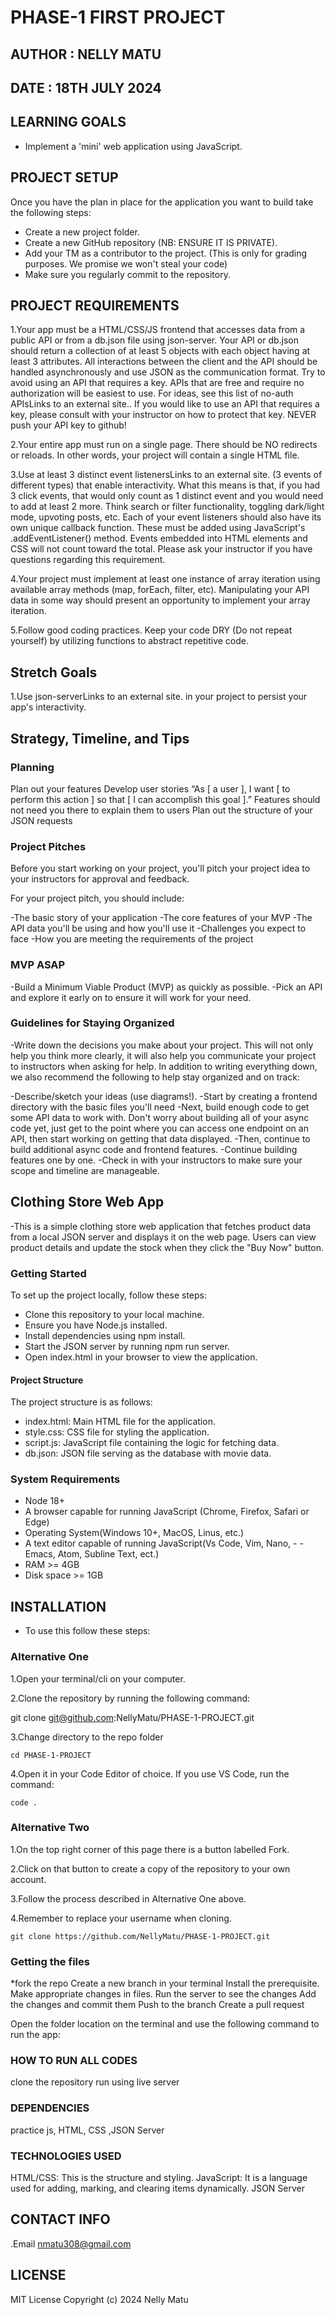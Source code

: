# PHASE-1 FIRST PROJECT

## AUTHOR : NELLY MATU

## DATE : 18TH JULY 2024

## LEARNING GOALS
- Implement a 'mini' web application using JavaScript.


## PROJECT SETUP
Once you have the plan in place for the application you want to build take the following steps:

- Create a new project folder.
- Create a new GitHub repository (NB: ENSURE IT IS PRIVATE).
- Add your TM as a contributor to the project. (This is only for grading purposes. We promise we won't steal your code)
- Make sure you regularly commit to the repository.

## PROJECT REQUIREMENTS
1.Your app must be a HTML/CSS/JS frontend that accesses data from a public API or from a db.json file using json-server. Your API or db.json should return a collection of at least 5 objects with each object having at least 3 attributes. All interactions between the client and the API should be handled asynchronously and use JSON as the communication format. Try to avoid using an API that requires a key. APIs that are free and require no authorization will be easiest to use. For ideas, see this list of no-auth APIsLinks to an external site.. If you would like to use an API that requires a key, please consult with your instructor on how to protect that key. NEVER push your API key to github!

2.Your entire app must run on a single page. There should be NO redirects or reloads. In other words, your project will contain a single HTML file.

3.Use at least 3 distinct event listenersLinks to an external site. (3 events of different types) that enable interactivity. What this means is that, if you had 3 click events, that would only count as 1 distinct event and you would need to add at least 2 more. Think search or filter functionality, toggling dark/light mode, upvoting posts, etc. Each of your event listeners should also have its own unique callback function. These must be added using JavaScript's .addEventListener() method. Events embedded into HTML elements and CSS will not count toward the total. Please ask your instructor if you have questions regarding this requirement.

4.Your project must implement at least one instance of array iteration using available array methods (map, forEach, filter, etc). Manipulating your API data in some way should present an opportunity to implement your array iteration.

5.Follow good coding practices. Keep your code DRY (Do not repeat yourself) by utilizing functions to abstract repetitive code.

## Stretch Goals
1.Use json-serverLinks to an external site. in your project to persist your app's interactivity.

## Strategy, Timeline, and Tips
### Planning
Plan out your features
Develop user stories
“As [ a user ], I want [ to perform this action ] so that [ I can accomplish this goal ].”
Features should not need you there to explain them to users
Plan out the structure of your JSON requests

### Project Pitches
Before you start working on your project, you'll pitch your project idea to your instructors for approval and feedback.

For your project pitch, you should include:

  -The basic story of your application
  -The core features of your MVP
 -The API data you'll be using and how you'll use it
 -Challenges you expect to face
 -How you are meeting the requirements of the project

 ### MVP ASAP
 -Build a Minimum Viable Product (MVP) as quickly as possible.
 -Pick an API and explore it early on to ensure it will work for your need.

 ### Guidelines for Staying Organized
  -Write down the decisions you make about your project. This will not only help you think more clearly, it will also help you communicate your project to instructors when asking for help. In addition to writing everything down, we also recommend the following to help stay organized and on track:

 -Describe/sketch your ideas (use diagrams!).
 -Start by creating a frontend directory with the basic files you'll need
 -Next, build enough code to get some API data to work with. Don't worry about building all of your async code yet, just get to the point where you can access one endpoint on an API, then start working on getting that data displayed.
 -Then, continue to build additional async code and frontend features.
 -Continue building features one by one.
 -Check in with your instructors to make sure your scope and timeline are manageable.

 
## Clothing Store Web App
 -This is a simple clothing store web application that fetches product data from a local JSON server and displays it on the web page. Users can view product details and update the stock when they click the "Buy Now" button.


### Getting Started
To set up the project locally, follow these steps:

 - Clone this repository to your local machine.
 - Ensure you have Node.js installed.
 - Install dependencies using npm install.
 - Start the JSON server by running npm run server.
 - Open index.html in your browser to view the application.

#### Project Structure
The project structure is as follows:

 - index.html: Main HTML file for the application.
 - style.css: CSS file for styling the application.
 - script.js: JavaScript file containing the logic for fetching data.
 - db.json: JSON file serving as the database with movie data.

### System Requirements
 - Node 18+
 - A browser capable for running JavaScript (Chrome, Firefox, Safari or Edge)
 - Operating System(Windows 10+, MacOS, Linus, etc.)
 - A text editor capable of running JavaScript(Vs Code, Vim, Nano, - - Emacs, Atom, Subline Text, ect.)
 - RAM >= 4GB
 - Disk space >= 1GB

## INSTALLATION
 - To use this follow these steps:

### Alternative One
1.Open your terminal/cli on your computer. 

2.Clone the repository by running the following command:

 git clone git@github.com:NellyMatu/PHASE-1-PROJECT.git

3.Change directory to the repo folder

    cd PHASE-1-PROJECT
4.Open it in your Code Editor of choice. If you use VS Code, run the command:

    code .

### Alternative Two
1.On the top right corner of this page there is a button labelled Fork.

2.Click on that button to create a copy of the repository to your own account.

3.Follow the process described in Alternative One above.

4.Remember to replace your username when cloning.

    git clone https://github.com/NellyMatu/PHASE-1-PROJECT.git

### Getting the files
*fork the repo Create a new branch in your terminal Install the prerequisite. Make appropriate changes in files. Run the server to see the changes Add the changes and commit them Push to the branch Create a pull request

Open the folder location on the terminal and use the following command to run the app:

### HOW TO RUN ALL CODES
clone the repository run using live server

### DEPENDENCIES
practice js, HTML, CSS ,JSON Server

### TECHNOLOGIES USED
HTML/CSS: This is the structure and styling.
JavaScript: It is a language used for adding, marking, and clearing items dynamically.
JSON Server

## CONTACT INFO
.Email nmatu308@gmail.com

## LICENSE
MIT License Copyright (c) 2024 Nelly Matu